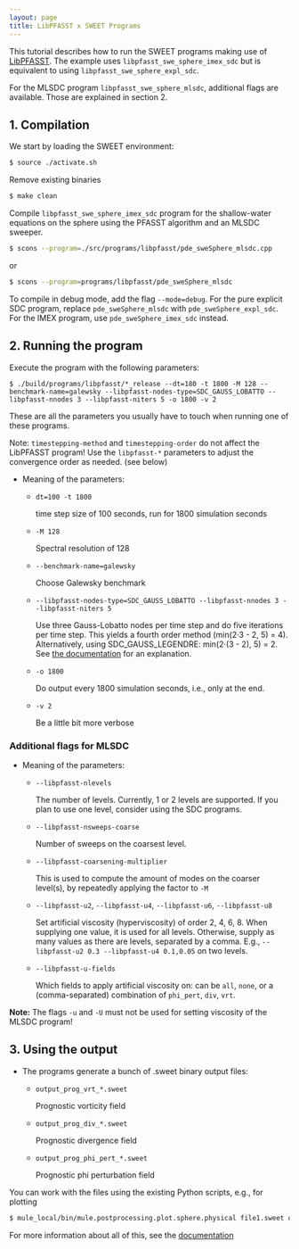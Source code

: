 ```yaml
---
layout: page
title: LibPFASST x SWEET Programs
---
```



This tutorial describes how to run the SWEET programs making use of [LibPFASST](https://github.com/libpfasst/LibPFASST).
The example uses `libpfasst_swe_sphere_imex_sdc` but is equivalent to using `libpfasst_swe_sphere_expl_sdc`.

For the MLSDC program `libpfasst_swe_sphere_mlsdc`, additional flags are available. Those are explained in section 2.

## 1. Compilation

We start by loading the SWEET environment:

```bash
$ source ./activate.sh
```

Remove existing binaries

```bash
$ make clean
```

Compile `libpfasst_swe_sphere_imex_sdc` program for the shallow-water equations on the sphere using the PFASST algorithm and an MLSDC sweeper.

```bash
$ scons --program=./src/programs/libpfasst/pde_sweSphere_mlsdc.cpp
```

or

```bash
$ scons --program=programs/libpfasst/pde_sweSphere_mlsdc
```


To compile in debug mode, add the flag `--mode=debug`.
For the pure explicit SDC program, replace `pde_sweSphere_mlsdc` with `pde_sweSphere_expl_sdc`.
For the IMEX program, use `pde_sweSphere_imex_sdc` instead.



## 2. Running the program

Execute the program with the following parameters:

```
$ ./build/programs/libpfasst/*_release --dt=180 -t 1800 -M 128 --benchmark-name=galewsky --libpfasst-nodes-type=SDC_GAUSS_LOBATTO --libpfasst-nnodes 3 --libpfasst-niters 5 -o 1800 -v 2
```

These are all the parameters you usually have to touch when running one of these programs.

Note: `timestepping-method` and `timestepping-order` do not affect the LibPFASST program! 
Use the `libpfasst-*` parameters to adjust the convergence order as needed. (see below)

* Meaning of the parameters:

    * ```dt=100 -t 1800```

		time step size of 100 seconds, run for 1800 simulation seconds

    * ```-M 128```

		Spectral resolution of 128

    * ```--benchmark-name=galewsky```

		Choose Galewsky benchmark

    * ```--libpfasst-nodes-type=SDC_GAUSS_LOBATTO --libpfasst-nnodes 3 --libpfasst-niters 5```

		Use three Gauss-Lobatto nodes per time step and do five iterations per time step.
        This yields a fourth order method (min(2·3 - 2, 5) = 4).
        Alternatively, using SDC_GAUSS_LEGENDRE: min(2·(3 - 2), 5) = 2.
        See [the documentation](https://github.com/schreiberx/sweet/tree/master/doc/libpfasst) for an explanation.

    * ```-o 1800```

        Do output every 1800 simulation seconds, i.e., only at the end.

    * ```-v 2```

		Be a little bit more verbose

### Additional flags for MLSDC

* Meaning of the parameters:

    * ```--libpfasst-nlevels```

		The number of levels. Currently, 1 or 2 levels are supported. If you plan to use one level, consider using the SDC programs.

    * ```--libpfasst-nsweeps-coarse```

		Number of sweeps on the coarsest level.

    * ```--libpfasst-coarsening-multiplier```

		This is used to compute the amount of modes on the coarser level(s), by repeatedly applying the factor to `-M`

    * ```--libpfasst-u2```, ```--libpfasst-u4```, ```--libpfasst-u6```, ```--libpfasst-u8```

		Set artificial viscosity (hyperviscosity) of order 2, 4, 6, 8. When supplying one value, it is used for all levels. Otherwise, supply as many values
        as there are levels, separated by a comma. E.g., `--libpfasst-u2 0.3 --libpfasst-u4 0.1,0.05` on two levels.

    * ```--libpfasst-u-fields```

		Which fields to apply artificial viscosity on: can be `all`, `none`, or a (comma-separated) combination of `phi_pert`, `div`, `vrt`.


**Note:** The flags `-u` and `-U` must not be used for setting viscosity of the MLSDC program! 


## 3. Using the output

* The programs generate a bunch of .sweet binary output files:

    * ```output_prog_vrt_*.sweet```

        Prognostic vorticity field

    * ```output_prog_div_*.sweet```

        Prognostic divergence field
        
    * ```output_prog_phi_pert_*.sweet```

        Prognostic phi perturbation field

You can work with the files using the existing Python scripts, e.g., for plotting

```bash
$ mule_local/bin/mule.postprocessing.plot.sphere.physical file1.sweet output.png
```

For more information about all of this, see the [documentation](https://github.com/schreiberx/sweet/tree/master/doc/timeintegration/libpfasst)
